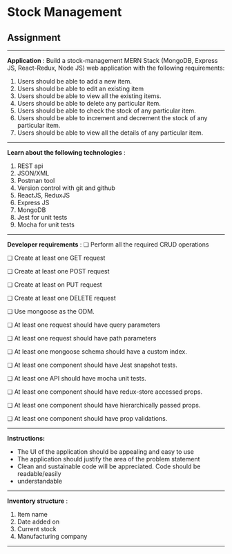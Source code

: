 # Stock Management

## Assignment
------------------------------------------------------------------------------------------------------------

**Application** ​:
Build a stock-management MERN Stack (MongoDB, Express JS, React-Redux, Node JS) web
application with the following requirements:

1. Users should be able to add a new item.
2. Users should be able to edit an existing item
3. Users should be able to view all the existing items.
4. Users should be able to delete any particular item.
5. Users should be able to check the stock of any particular item.
6. Users should be able to increment and decrement the stock of any particular item.
7. Users should be able to view all the details of any particular item.
------------------------------------------------------------------------------------------------------------
**Learn about the following technologies** ​:
1. REST api
2. JSON/XML
3. Postman tool
4. Version control with git and github
5. ReactJS, ReduxJS
6. Express JS
7. MongoDB
8. Jest for unit tests
9. Mocha for unit tests
------------------------------------------------------------------------------------------------------------
**Developer requirements** ​:
❏ Perform all the required CRUD operations

❏ Create at least one GET request

❏ Create at least one POST request

❏ Create at least on PUT request

❏ Create at least one DELETE request

❏ Use mongoose as the ODM.

❏ At least one request should have query parameters

❏ At least one request should have path parameters

❏ At least one mongoose schema should have a custom index.

❏ At least one component should have Jest snapshot tests.

❏ At least one API should have mocha unit tests.

❏ At least one component should have redux-store accessed props.

❏ At least one component should have hierarchically passed props.

❏ At least one component should have prop validations.

------------------------------------------------------------------------------------------------------------
**Instructions:**

- The UI of the application should be appealing and easy to use
- The application should justify the area of the problem statement
- Clean and sustainable code will be appreciated. Code should be readable/easily
- understandable
------------------------------------------------------------------------------------------------------------
**Inventory structure** ​:
1. Item name
2. Date added on
3. Current stock
4. Manufacturing company
------------------------------------------------------------------------------------------------------------


